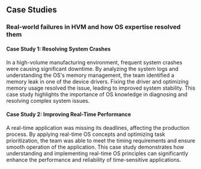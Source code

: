 ## Case Studies

### Real-world failures in HVM and how OS expertise resolved them

#### Case Study 1: Resolving System Crashes
In a high-volume manufacturing environment, frequent system crashes were causing significant downtime. By analyzing the system logs and understanding the OS's memory management, the team identified a memory leak in one of the device drivers. Fixing the driver and optimizing memory usage resolved the issue, leading to improved system stability. This case study highlights the importance of OS knowledge in diagnosing and resolving complex system issues.

#### Case Study 2: Improving Real-Time Performance
A real-time application was missing its deadlines, affecting the production process. By applying real-time OS concepts and optimizing task prioritization, the team was able to meet the timing requirements and ensure smooth operation of the application. This case study demonstrates how understanding and implementing real-time OS principles can significantly enhance the performance and reliability of time-sensitive applications.